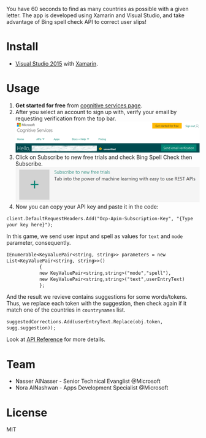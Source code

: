 You have 60 seconds to find as many countries as possible with a given letter. The app is developed using Xamarin and Visual Studio, and take advantage of Bing spell check API to correct user slips!


# Install
  - [Visual Studio 2015][df1] with [Xamarin][df2].
  
# Usage
1. **Get started for free** from [cognitive services page][df3].
2. After you select an account to sign up with, verify your email by requesting verification from the top bar.
![alt text](https://github.com/DXSaudi/DemosFactory/blob/master/WordGame/Images/emailVerification.PNG "email verification")
3. Click on Subscribe to new free trials and check Bing Spell Check then Subscribe. 
![alt text](https://github.com/DXSaudi/DemosFactory/blob/master/WordGame/Images/subscribe.PNG "subscribe")
4. Now you can copy your API key and paste it in the code:
```
client.DefaultRequestHeaders.Add("Ocp-Apim-Subscription-Key", "{Type your key here}");
```
In this game, we send user input and spell as values for `text` and `mode` parameter, consequently.
```
IEnumerable<KeyValuePair<string, string>> parameters = new List<KeyValuePair<string, string>>()
            {
            new KeyValuePair<string,string>("mode","spell"),
            new KeyValuePair<string,string>("text",userEntryText)
            };
```
And the result we revieve contains suggestions for some words/tokens. Thus, we replace each token with the suggestion, then check again if it match one of the countries in `countrynames` list.
```
suggestedCorrections.Add(userEntryText.Replace(obj.token, sugg.suggestion));
```
Look at [API Reference][df4] for more details.

# Team
  - Nasser AlNasser - Senior Technical Evanglist @Microsoft 
  - Nora AlNashwan - Apps Development Specialist @Microsoft

# License
MIT

[df1]: <https://www.microsoft.com/en-us/download/details.aspx?id=48146>
[df2]: <https://msdn.microsoft.com/en-us/library/mt613162.aspx>
[df3]: <https://www.microsoft.com/cognitive-services/>
[df4]: <https://dev.cognitive.microsoft.com/docs/services/56e73033cf5ff80c2008c679/operations/56e73036cf5ff81048ee6727>
